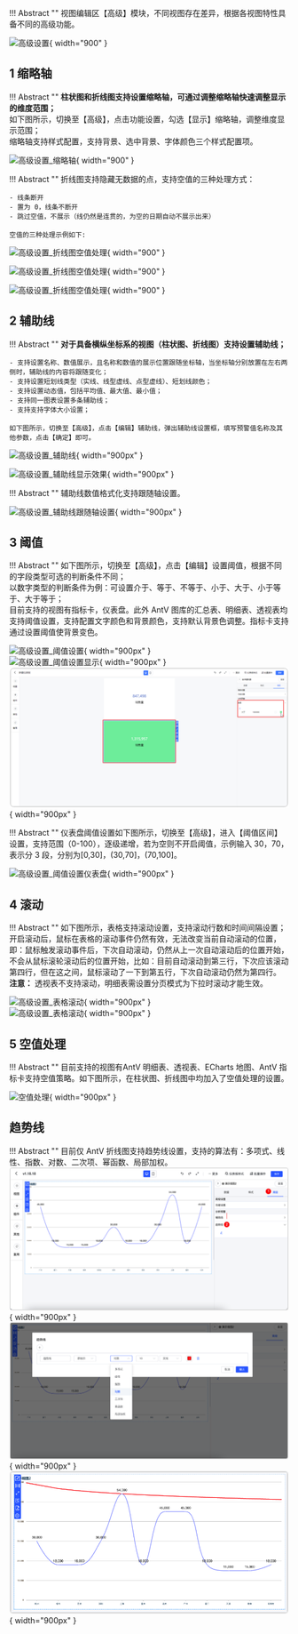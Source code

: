 !!! Abstract ""
    视图编辑区【高级】模块，不同视图存在差异，根据各视图特性具备不同的高级功能。

![高级设置](../../img/view_generation/高级设置.png){ width="900" }

## 1 缩略轴

!!! Abstract ""
    **柱状图和折线图支持设置缩略轴，可通过调整缩略轴快速调整显示的维度范围；**  
    如下图所示，切换至【高级】，点击功能设置，勾选【显示】缩略轴，调整维度显示范围；  
    缩略轴支持样式配置，支持背景、选中背景、字体颜色三个样式配置项。

![高级设置_缩略轴](../../img/view_generation/高级设置_缩略轴.png){ width="900" }

!!! Abstract ""
    折线图支持隐藏无数据的点，支持空值的三种处理方式：

    - 线条断开
    - 置为 0，线条不断开
    - 跳过空值，不展示（线仍然是连贯的，为空的日期自动不展示出来）
    
    空值的三种处理示例如下:

![高级设置_折线图空值处理](../../img/view_generation/高级设置_折线图空值处理1.png){ width="900" }

![高级设置_折线图空值处理](../../img/view_generation/高级设置_折线图空值处理2.png){ width="900" }

![高级设置_折线图空值处理](../../img/view_generation/高级设置_折线图空值处理3.png){ width="900" }


## 2 辅助线

!!! Abstract ""
    **对于具备横纵坐标系的视图（柱状图、折线图）支持设置辅助线；**

    - 支持设置名称、数值展示，且名称和数值的展示位置跟随坐标轴，当坐标轴分别放置在左右两侧时，辅助线的内容将跟随变化；  
    - 支持设置短划线类型（实线、线型虚线、点型虚线）、短划线颜色；  
    - 支持设置动态值，包括平均值、最大值、最小值；  
    - 支持同一图表设置多条辅助线；  
    - 支持支持字体大小设置；  

    如下图所示，切换至【高级】，点击【编辑】辅助线，弹出辅助线设置框，填写预警值名称及其他参数，点击【确定】即可。

![高级设置_辅助线](../../img/view_generation/高级设置_辅助线.png){ width="900px" }

![高级设置_辅助线显示效果](../../img/view_generation/高级设置_辅助线显示效果.png){ width="900px" }

!!! Abstract ""
    辅助线数值格式化支持跟随轴设置。

![高级设置_辅助线跟随轴设置](../../img/view_generation/高级设置_辅助线跟随轴设置.png){ width="900px" }

## 3 阈值

!!! Abstract ""
    如下图所示，切换至【高级】，点击【编辑】设置阈值，根据不同的字段类型可选的判断条件不同；  
    以数字类型的判断条件为例：可设置介于、等于、不等于、小于、大于、小于等于、大于等于；  
    目前支持的视图有指标卡，仪表盘。此外 AntV 图库的汇总表、明细表、透视表均支持阈值设置，支持配置文字颜色和背景颜色，支持默认背景色调整。指标卡支持通过设置阈值使背景变色。

![高级设置_阈值设置](../../img/view_generation/高级设置_阈值设置.png){ width="900px" }  
![高级设置_阈值设置显示](../../img/view_generation/高级设置_阈值设置显示.png){ width="900px" }
![高级设置_阈值指标卡设置显示](../../img/view_generation/指标卡阈值.png){ width="900px" }

!!! Abstract ""
    仪表盘阈值设置如下图所示，切换至【高级】，进入【阈值区间】设置，支持范围（0-100），逐级递增，若为空则不开启阈值，示例输入 30，70，表示分 3 段，分别为[0,30]，(30,70]，(70,100]。

![高级设置_阈值设置仪表盘](../../img/view_generation/高级设置_阈值设置仪表盘.png){ width="900px" }

## 4 滚动

!!! Abstract ""
    如下图所示，表格支持滚动设置，支持滚动行数和时间间隔设置；  
    开启滚动后，鼠标在表格的滚动事件仍然有效，无法改变当前自动滚动的位置，即：鼠标触发滚动事件后，下次自动滚动，仍然从上一次自动滚动后的位置开始，不会从鼠标滚轮滚动后的位置开始，比如：目前自动滚动到第三行，下次应该滚动第四行，但在这之间，鼠标滚动了一下到第五行，下次自动滚动仍然为第四行。  
    **注意：** 透视表不支持滚动，明细表需设置分页模式为下拉时滚动才能生效。

![高级设置_表格滚动](../../img/view_generation/高级设置_表格滚动下拉模式.png){ width="900px" }  
![高级设置_表格滚动](../../img/view_generation/高级设置_表格滚动.png){ width="900px" }

## 5 空值处理

!!! Abstract ""
    目前支持的视图有AntV 明细表、透视表、ECharts 地图、AntV 指标卡支持空值策略。如下图所示，在柱状图、折线图中均加入了空值处理的设置。

![空值处理](../../img/view_generation/空值处理.png){ width="900px" }

## 趋势线
!!! Abstract ""
    目前仅 AntV 折线图支持趋势线设置，支持的算法有：多项式、线性、指数、对数、二次项、幂函数、局部加权。
![name](../../img/release_notes/1.10%20AntV%20折线图支持趋势线1.png){ width="900px" }
![name](../../img/release_notes/1.10%20AntV%20折线图支持趋势线2.png){ width="900px" }
![name](../../img/release_notes/1.10%20AntV%20折线图支持趋势线3.png){ width="900px" }
